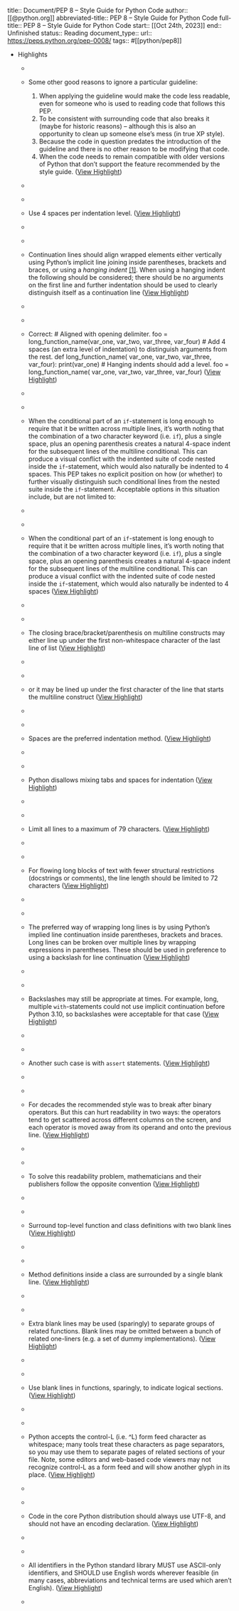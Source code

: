 title:: Document/PEP 8 – Style Guide for Python Code
author:: [[@python.org]]
abbreviated-title:: PEP 8 – Style Guide for Python Code 
full-title:: PEP 8 – Style Guide for Python Code
start:: [[Oct 24th, 2023]]
end:: Unfinished
status:: Reading
document_type:: 
url:: https://peps.python.org/pep-0008/
tags:: #[[python/pep8]]

- Highlights
	- ```md
	- Some other good reasons to ignore a particular guideline:
	  
	  1.  When applying the guideline would make the code less readable, even for someone who is used to reading code that follows this PEP.
	  2.  To be consistent with surrounding code that also breaks it (maybe for historic reasons) – although this is also an opportunity to clean up someone else’s mess (in true XP style).
	  3.  Because the code in question predates the introduction of the guideline and there is no other reason to be modifying that code.
	  4.  When the code needs to remain compatible with older versions of Python that don’t support the feature recommended by the style guide. ([View Highlight](https://read.readwise.io/read/01hdaryxyb9phjw84fxdhqy6qd))
	- ```
	- ```md
	- Use 4 spaces per indentation level. ([View Highlight](https://read.readwise.io/read/01hdas08adkj6tembk56d5p5qb))
	- ```
	- ```md
	- Continuation lines should align wrapped elements either vertically using Python’s implicit line joining inside parentheses, brackets and braces, or using a *hanging indent* [[1]](https://peps.python.org/pep-0008/#fn-hi). When using a hanging indent the following should be considered; there should be no arguments on the first line and further indentation should be used to clearly distinguish itself as a continuation line ([View Highlight](https://read.readwise.io/read/01hdas2g2q2xjfntsghd74432e))
	- ```
	- ```md
	- Correct: # Aligned with opening delimiter. foo = long_function_name(var_one, var_two, var_three, var_four) # Add 4 spaces (an extra level of indentation) to distinguish arguments from the rest. def long_function_name( var_one, var_two, var_three, var_four): print(var_one) # Hanging indents should add a level. foo = long_function_name( var_one, var_two, var_three, var_four) ([View Highlight](https://read.readwise.io/read/01hdas190asxw9wx218pkxbrgp))
	- ```
	- ```md
	- When the conditional part of an `if`-statement is long enough to require that it be written across multiple lines, it’s worth noting that the combination of a two character keyword (i.e. `if`), plus a single space, plus an opening parenthesis creates a natural 4-space indent for the subsequent lines of the multiline conditional. This can produce a visual conflict with the indented suite of code nested inside the `if`-statement, which would also naturally be indented to 4 spaces. This PEP takes no explicit position on how (or whether) to further visually distinguish such conditional lines from the nested suite inside the `if`-statement. Acceptable options in this situation include, but are not limited to:
	- ```
	- ```md
	- When the conditional part of an `if`-statement is long enough to require that it be written across multiple lines, it’s worth noting that the combination of a two character keyword (i.e. `if`), plus a single space, plus an opening parenthesis creates a natural 4-space indent for the subsequent lines of the multiline conditional. This can produce a visual conflict with the indented suite of code nested inside the `if`-statement, which would also naturally be indented to 4 spaces ([View Highlight](https://read.readwise.io/read/01hdascfd66ap4y64x9frkgmnk))
	- ```
	- ```md
	- The closing brace/bracket/parenthesis on multiline constructs may either line up under the first non-whitespace character of the last line of list ([View Highlight](https://read.readwise.io/read/01hdasf6mgraw4h2v493d3rf1n))
	- ```
	- ```md
	- or it may be lined up under the first character of the line that starts the multiline construct ([View Highlight](https://read.readwise.io/read/01hdasfdsgbp1jfq6vm655yn5q))
	- ```
	- ```md
	- Spaces are the preferred indentation method. ([View Highlight](https://read.readwise.io/read/01hdasgkzq0gtf91vgf1r338z9))
	- ```
	- ```md
	- Python disallows mixing tabs and spaces for indentation ([View Highlight](https://read.readwise.io/read/01hdash1gxfkzgce1hjvcfn9jw))
	- ```
	- ```md
	- Limit all lines to a maximum of 79 characters. ([View Highlight](https://read.readwise.io/read/01hdash7dytvkmgtqwx59fff9p))
	- ```
	- ```md
	- For flowing long blocks of text with fewer structural restrictions (docstrings or comments), the line length should be limited to 72 characters ([View Highlight](https://read.readwise.io/read/01hdashr6r0qyxvbbqrzyxqh7g))
	- ```
	- ```md
	- The preferred way of wrapping long lines is by using Python’s implied line continuation inside parentheses, brackets and braces. Long lines can be broken over multiple lines by wrapping expressions in parentheses. These should be used in preference to using a backslash for line continuation ([View Highlight](https://read.readwise.io/read/01hdasn8d60g0p80pnaqx5y42p))
	- ```
	- ```md
	- Backslashes may still be appropriate at times. For example, long, multiple `with`-statements could not use implicit continuation before Python 3.10, so backslashes were acceptable for that case ([View Highlight](https://read.readwise.io/read/01hdasp1dh8byv2kww52c0dcgs))
	- ```
	- ```md
	- Another such case is with `assert` statements. ([View Highlight](https://read.readwise.io/read/01hdaspgfa5pvw93qx6y0x952m))
	- ```
	- ```md
	- For decades the recommended style was to break after binary operators. But this can hurt readability in two ways: the operators tend to get scattered across different columns on the screen, and each operator is moved away from its operand and onto the previous line. ([View Highlight](https://read.readwise.io/read/01hdasqnaz5tv0nrt4brk1jqa6))
	- ```
	- ```md
	- To solve this readability problem, mathematicians and their publishers follow the opposite convention ([View Highlight](https://read.readwise.io/read/01hdasrnp53bnzeycmf8bhxm8r))
	- ```
	- ```md
	- Surround top-level function and class definitions with two blank lines ([View Highlight](https://read.readwise.io/read/01hdasssem5h41bxdvma8m702h))
	- ```
	- ```md
	- Method definitions inside a class are surrounded by a single blank line. ([View Highlight](https://read.readwise.io/read/01hdasszqtd2hqdgmjj53kvbc9))
	- ```
	- ```md
	- Extra blank lines may be used (sparingly) to separate groups of related functions. Blank lines may be omitted between a bunch of related one-liners (e.g. a set of dummy implementations). ([View Highlight](https://read.readwise.io/read/01hdastknzvffsrshgtvp4m82m))
	- ```
	- ```md
	- Use blank lines in functions, sparingly, to indicate logical sections. ([View Highlight](https://read.readwise.io/read/01hdasty8wns5db9yye8049t2b))
	- ```
	- ```md
	- Python accepts the control-L (i.e. ^L) form feed character as whitespace; many tools treat these characters as page separators, so you may use them to separate pages of related sections of your file. Note, some editors and web-based code viewers may not recognize control-L as a form feed and will show another glyph in its place. ([View Highlight](https://read.readwise.io/read/01hdaswk5ktqsh39z0f752jywf))
	- ```
	- ```md
	- Code in the core Python distribution should always use UTF-8, and should not have an encoding declaration. ([View Highlight](https://read.readwise.io/read/01hdaswy02dx767eh6c0rtrnjp))
	- ```
	- ```md
	- All identifiers in the Python standard library MUST use ASCII-only identifiers, and SHOULD use English words wherever feasible (in many cases, abbreviations and technical terms are used which aren’t English). ([View Highlight](https://read.readwise.io/read/01hdasy6re6ydke9p4c2dpg4z2))
	- ```
